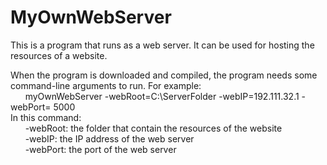 # MyOwnWebServer
This is a program that runs as a web server. It can be used for hosting the resources of a website. 

When the program is downloaded and compiled, the program needs some command-line arguments to run. For example:\
&nbsp;&nbsp;&nbsp;&nbsp;&nbsp;&nbsp;myOwnWebServer -webRoot=C:\ServerFolder -webIP=192.111.32.1 -webPort= 5000\
In this command:\
&nbsp;&nbsp;&nbsp;&nbsp;&nbsp;&nbsp;-webRoot: the folder that contain the resources of the website\
&nbsp;&nbsp;&nbsp;&nbsp;&nbsp;&nbsp;-webIP: the IP address of the web server\
&nbsp;&nbsp;&nbsp;&nbsp;&nbsp;&nbsp;-webPort: the port of the web server
        
